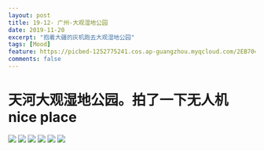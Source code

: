 ```yaml
---
layout: post
title: 19-12- 广州-大观湿地公园
date: 2019-11-20
excerpt: "抱着大疆的灰机跑去大观湿地公园"
tags: [Mood]
feature: https://picbed-1252775241.cos.ap-guangzhou.myqcloud.com/2EB704A2-2646-49BC-AC4D-C71F45A933D8_1_105_c.jpeg
comments: false
---
```


# 天河大观湿地公园。拍了一下无人机 nice place

![](https://picbed-1252775241.cos.ap-guangzhou.myqcloud.com/E1FCF112-D0DA-485F-AAF3-7F803569E7EF_1_105_c.jpeg)
![](https://picbed-1252775241.cos.ap-guangzhou.myqcloud.com/CAE82194-9139-4D78-9D4B-9546DDAA30FB_1_105_c.jpeg)
![](https://picbed-1252775241.cos.ap-guangzhou.myqcloud.com/2EB704A2-2646-49BC-AC4D-C71F45A933D8_1_105_c.jpeg)
![](https://picbed-1252775241.cos.ap-guangzhou.myqcloud.com/41935AB4-8D63-45F6-8FD5-77D6F4A7959A_1_105_c.jpeg)
![](https://picbed-1252775241.cos.ap-guangzhou.myqcloud.com/CC338A62-1B07-4591-A5C0-60D04F83B982_1_105_c.jpeg)
![](https://picbed-1252775241.cos.ap-guangzhou.myqcloud.com/C4668F56-36A7-4DF0-9495-3779223635FA_1_105_c.jpeg)
